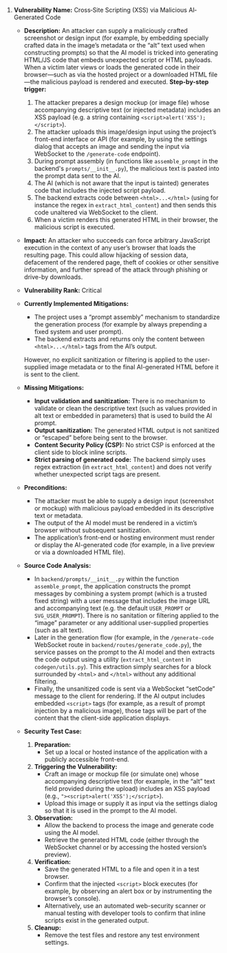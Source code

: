 1. **Vulnerability Name:** Cross‐Site Scripting (XSS) via Malicious AI‐Generated Code

   - **Description:**
     An attacker can supply a maliciously crafted screenshot or design input (for example, by embedding specially crafted data in the image’s metadata or the “alt” text used when constructing prompts) so that the AI model is tricked into generating HTML/JS code that embeds unexpected script or HTML payloads. When a victim later views or loads the generated code in their browser—such as via the hosted project or a downloaded HTML file—the malicious payload is rendered and executed.
     **Step-by-step trigger:**
     1. The attacker prepares a design mockup (or image file) whose accompanying descriptive text (or injected metadata) includes an XSS payload (e.g. a string containing `<script>alert('XSS');</script>`).
     2. The attacker uploads this image/design input using the project’s front-end interface or API (for example, by using the settings dialog that accepts an image and sending the input via WebSocket to the `/generate-code` endpoint).
     3. During prompt assembly (in functions like `assemble_prompt` in the backend's `prompts/__init__.py`), the malicious text is pasted into the prompt data sent to the AI.
     4. The AI (which is not aware that the input is tainted) generates code that includes the injected script payload.
     5. The backend extracts code between `<html>...</html>` (using for instance the regex in `extract_html_content`) and then sends this code unaltered via WebSocket to the client.
     6. When a victim renders this generated HTML in their browser, the malicious script is executed.

   - **Impact:**
     An attacker who succeeds can force arbitrary JavaScript execution in the context of any user’s browser that loads the resulting page. This could allow hijacking of session data, defacement of the rendered page, theft of cookies or other sensitive information, and further spread of the attack through phishing or drive-by downloads.

   - **Vulnerability Rank:** Critical

   - **Currently Implemented Mitigations:**
     - The project uses a “prompt assembly” mechanism to standardize the generation process (for example by always prepending a fixed system and user prompt).
     - The backend extracts and returns only the content between `<html>...</html>` tags from the AI’s output.

     However, no explicit sanitization or filtering is applied to the user‐supplied image metadata or to the final AI-generated HTML before it is sent to the client.

   - **Missing Mitigations:**
     - **Input validation and sanitization:** There is no mechanism to validate or clean the descriptive text (such as values provided in alt text or embedded in parameters) that is used to build the AI prompt.
     - **Output sanitization:** The generated HTML output is not sanitized or “escaped” before being sent to the browser.
     - **Content Security Policy (CSP):** No strict CSP is enforced at the client side to block inline scripts.
     - **Strict parsing of generated code:** The backend simply uses regex extraction (in `extract_html_content`) and does not verify whether unexpected script tags are present.

   - **Preconditions:**
     - The attacker must be able to supply a design input (screenshot or mockup) with malicious payload embedded in its descriptive text or metadata.
     - The output of the AI model must be rendered in a victim’s browser without subsequent sanitization.
     - The application’s front-end or hosting environment must render or display the AI-generated code (for example, in a live preview or via a downloaded HTML file).

   - **Source Code Analysis:**
     - In `backend/prompts/__init__.py` within the function `assemble_prompt`, the application constructs the prompt messages by combining a system prompt (which is a trusted fixed string) with a user message that includes the image URL and accompanying text (e.g. the default `USER_PROMPT` or `SVG_USER_PROMPT`). There is no sanitation or filtering applied to the “image” parameter or any additional user-supplied properties (such as alt text).
     - Later in the generation flow (for example, in the `/generate-code` WebSocket route in `backend/routes/generate_code.py`), the service passes on the prompt to the AI model and then extracts the code output using a utility (`extract_html_content` in `codegen/utils.py`). This extraction simply searches for a block surrounded by `<html>` and `</html>` without any additional filtering.
     - Finally, the unsanitized code is sent via a WebSocket “setCode” message to the client for rendering. If the AI output includes embedded `<script>` tags (for example, as a result of prompt injection by a malicious image), those tags will be part of the content that the client-side application displays.

   - **Security Test Case:**
     1. **Preparation:**
        - Set up a local or hosted instance of the application with a publicly accessible front-end.
     2. **Triggering the Vulnerability:**
        - Craft an image or mockup file (or simulate one) whose accompanying descriptive text (for example, in the “alt” text field provided during the upload) includes an XSS payload (e.g., `"><script>alert('XSS');</script>`).
        - Upload this image or supply it as input via the settings dialog so that it is used in the prompt to the AI model.
     3. **Observation:**
        - Allow the backend to process the image and generate code using the AI model.
        - Retrieve the generated HTML code (either through the WebSocket channel or by accessing the hosted version’s preview).
     4. **Verification:**
        - Save the generated HTML to a file and open it in a test browser.
        - Confirm that the injected `<script>` block executes (for example, by observing an alert box or by instrumenting the browser’s console).
        - Alternatively, use an automated web-security scanner or manual testing with developer tools to confirm that inline scripts exist in the generated output.
     5. **Cleanup:**
        - Remove the test files and restore any test environment settings.
